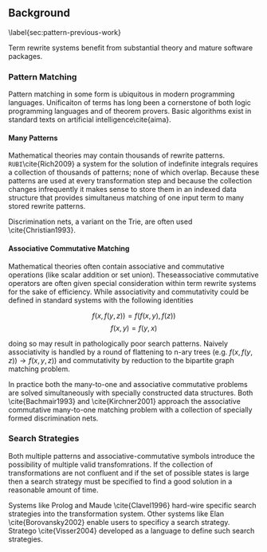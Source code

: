 
Background
----------

\label{sec:pattern-previous-work}

Term rewrite systems benefit from substantial theory and mature software packages.

### Pattern Matching

Pattern matching in some form is ubiquitous in modern programming languages.  Unificaiton of terms has long been a cornerstone of both logic programming languages and of theorem provers.  Basic algorithms exist in standard texts on artificial intelligence\cite{aima}.


#### Many Patterns

Mathematical theories may contain thousands of rewrite patterns.  `RUBI`\cite{Rich2009} a system for the solution of indefinite integrals requires a collection of thousands of patterns; none of which overlap.  Because these patterns are used at every transformation step and because the collection changes infrequently it makes sense to store them in an indexed data structure that provides simultaneus matching of one input term to many stored rewrite patterns.

Discrimination nets, a variant on the Trie, are often used \cite{Christian1993}.


#### Associative Commutative Matching

Mathematical theories often contain associative and commutative operations (like scalar addition or set union).  Theseassociative commutative operators are often given special consideration within term rewrite systems for the sake of efficiency.  While associativity and commutativity could be defined in standard systems with the following identities 

$$ f(x, f(y, z)) = f(f(x, y), f(z)) $$
$$ f(x, y) = f(y, x) $$

doing so may result in pathologically poor search patterns.  Naively associativity is handled by a round of flattening to n-ary trees (e.g. $f(x, f(y, z)) \rightarrow f(x, y, z)$) and commutativity by reduction to the bipartite graph matching problem.

In practice both the many-to-one and associative commutative problems are solved simultaneously with specially constructed data structures.  Both \cite{Bachmair1993} and \cite{Kirchner2001} approach the associative commutative many-to-one matching problem with a collection of specially formed discrimination nets.


### Search Strategies

Both multiple patterns and associative-commutative symbols introduce the possibility of multiple valid transfomrations.  If the collection of transformations are not confluent and if the set of possible states is large then a search strategy must be specified to find a good solution in a reasonable amount of time.

Systems like Prolog and Maude \cite{Clavel1996} hard-wire specific search strategies into the transformation system.  Other systems like Elan \cite{Borovansky2002} enable users to specificy a search strategy.  Stratego \cite{Visser2004} developed as a language to define such search strategies.
